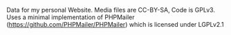 Data for my personal Website. Media files are CC-BY-SA, Code is GPLv3. Uses a minimal implementation of PHPMailer (https://github.com/PHPMailer/PHPMailer) which is licensed under LGPLv2.1

